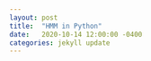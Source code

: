 ```yaml
---
layout: post
title:  "HMM in Python"
date:   2020-10-14 12:00:00 -0400
categories: jekyll update
---
```





